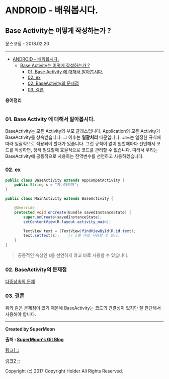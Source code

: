 # ANDROID - 배워봅시다.
## Base Activity는 어떻게 작성하는가 ?

<div class="pull-right"> 문스코딩 - 2018.02.20 </div>

---

<!-- @import "[TOC]" {cmd="toc" depthFrom=1 depthTo=6 orderedList=false} -->
<!-- code_chunk_output -->

* [ANDROID - 배워봅시다.](#android-배워봅시다)
	* [Base Activity는 어떻게 작성하는가 ?](#base-activity는-어떻게-작성하는가)
		* [01. Base Activity 에 대해서 알아봅시다.](#01-base-activity-에-대해서-알아봅시다)
		* [02. ex](#02-ex)
		* [02. BaseActivity의 문제점](#02-baseactivity의-문제점)
		* [03. 결론](#03-결론)

<!-- /code_chunk_output -->

**용어정리**
```

```

### 01. Base Activity 에 대해서 알아봅시다.

BaseActivity는 모든 Activity의 부모 클래스입니다.
Application의 모든 Activity가 BaseActivity를 상속받습니다.
그 이후는 **일괄처리** 때문입니다.
코드는 일정한 규칙에 따라 일괄적으로 적용되야 할때가 있습니다.
그런 규칙이 없이 원할때마다 선언해서 코드를 작성하면,
정작 필요할때 효율적으로 코드를 관리할 수 없습니다.
따라서 우리는 BaseActivity에 공통적으로 사용하는
전역변수를 선언하고 사용하겠습니다.

### 02. ex

```java
public class BaseActivity extends AppCompatActivity {
    public String s = "가나다라마";
}

public class MainActivity extends BaseActivity {

    @Override
    protected void onCreate(Bundle savedInstanceState) {
        super.onCreate(savedInstanceState);
        setContentView(R.layout.activity_main);

        TextView text = (TextView)findViewById(R.id.text);
        text.setText(s);    // s를 바로 사용할 수 있다.
    }
}
```

> 공통적인 속성인 s를 선언하지 않고 바로 사용할 수 있습니다.

### 02. BaseActivity의 문제점

[다중상속의 문제](https://www.androidpub.com/index.php?mid=devfree&document_srl=2431162)

### 03. 결론

위와 같은 문제점이 있기 때문에
BaseActivity는 코드의 간결성이 있지만
잘 판단해서 사용해야 합니다.



---

**Created by SuperMoon**

**출처 : [SuperMoon's Git Blog](https://github.com/jm921106)**

[링크1 :: ]()

[링크2 :: ]()

Copyright (c) 2017 Copyright Holder All Rights Reserved.

